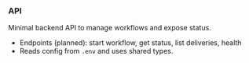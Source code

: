 ### API

Minimal backend API to manage workflows and expose status.

- Endpoints (planned): start workflow, get status, list deliveries, health
- Reads config from `.env` and uses shared types.
